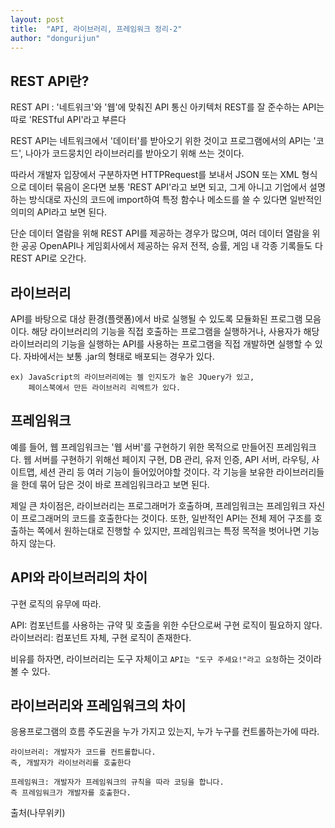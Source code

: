 ```yaml
---
layout: post
title:  "API, 라이브러리, 프레임워크 정리-2"
author: "dongurijun"
---
```


## REST API란?

REST API : '네트워크'와 '웹'에 맞춰진 API 통신 아키텍처
REST를 잘 준수하는 API는 따로 'RESTful API'라고 부른다

REST API는 네트워크에서 '데이터'를 받아오기 위한 것이고
프로그램에서의 API는 '코드', 나아가 코드뭉치인 라이브러리를 받아오기 위해 쓰는 것이다.

따라서 개발자 입장에서 구분하자면 HTTPRequest를 보내서 JSON 또는 XML 형식으로 데이터 묶음이 온다면 보통 'REST API'라고 보면 되고,
그게 아니고 기업에서 설명하는 방식대로 자신의 코드에 import하여 특정 함수나 메소드를 쓸 수 있다면 일반적인 의미의 API라고 보면 된다.

단순 데이터 열람을 위해 REST API를 제공하는 경우가 많으며,
여러 데이터 열람을 위한 공공 OpenAPI나 게임회사에서 제공하는 유저 전적, 승률, 게임 내 각종 기록들도 다 REST API로 오간다.


## 라이브러리

API를 바탕으로 대상 환경(플랫폼)에서 바로 실행될 수 있도록 모듈화된 프로그램 모음이다.
해당 라이브러리의 기능을 직접 호출하는 프로그램을 실행하거나,
사용자가 해당 라이브러리의 기능을 실행하는 API를 사용하는 프로그램을 직접 개발하면 실행할 수 있다.
자바에서는 보통 .jar의 형태로 배포되는 경우가 있다.

    ex) JavaScript의 라이브러리에는 젤 인지도가 높은 JQuery가 있고,
        페이스북에서 만든 라이브러리 리엑트가 있다.

## 프레임워크

예를 들어, 웹 프레임워크는 '웹 서버'를 구현하기 위한 목적으로 만들어진 프레임워크다.
웹 서버를 구현하기 위해선 페이지 구현, DB 관리, 유저 인증, API 서버, 라우팅, 사이트맵, 세션 관리 등 여러 기능이 들어있어야할 것이다.
각 기능을 보유한 라이브러리들을 한데 묶어 담은 것이 바로 프레임워크라고 보면 된다.

제일 큰 차이점은, 라이브러리는 프로그래머가 호출하며, 프레임워크는 프레임워크 자신이 프로그래머의 코드를 호출한다는 것이다.
또한, 일반적인 API는 전체 제어 구조를 호출하는 쪽에서 원하는대로 진행할 수 있지만,
프레임워크는 특정 목적을 벗어나면 기능하지 않는다.


## API와 라이브러리의 차이

구현 로직의 유무에 따라.

API: 컴포넌트를 사용하는 규약 및 호출을 위한 수단으로써 구현 로직이 필요하지 않다.
라이브러리: 컴포넌트 자체, 구현 로직이 존재한다.

비유를 하자면, 라이브러리는 도구 자체이고 `API는 "도구 주세요!"라고 요청`하는 것이라 볼 수 있다.



## 라이브러리와 프레임워크의 차이

응용프로그램의 흐름 주도권을 누가 가지고 있는지, 누가 누구를 컨트롤하는가에 따라.

    라이브러리: 개발자가 코드를 컨트롤합니다. 
    즉, 개발자가 라이브러리를 호출한다

    프레임워크: 개발자가 프레임워크의 규칙을 따라 코딩을 합니다. 
    즉 프레임워크가 개발자를 호출한다.



출처(나무위키)